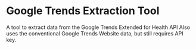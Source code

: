 # Google Trends Extraction Tool
A tool to extract data from the Google Trends Extended for Health API
Also uses the conventional Google Trends Website data, but still requires API key.
